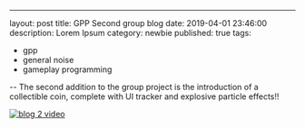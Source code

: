 ---
layout: post
title: GPP Second group blog
date: 2019-04-01 23:46:00
description: Lorem Ipsum
category: newbie
published: true
tags: 
- gpp
- general noise
- gameplay programming

--
The second addition to the group project is the introduction of a collectible coin, complete with UI tracker and explosive particle effects!!

[![blog 2 video](http://img.youtube.com/vi/g5zNsRblmcs/0.jpg)](https://youtu.be/BTYKypYC_fI "GPP Group 2")